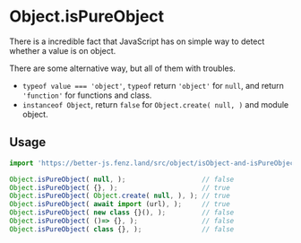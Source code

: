# Object.isPureObject

There is a incredible fact that JavaScript has on simple way to detect whether a value is on object. 

There are some alternative way, but all of them with troubles.

* `typeof value === 'object'`, `typeof` return `'object'` for `null`, and return `'function'` for functions and class. 
* `instanceof Object`, return `false` for `Object.create( null, )` and module object. 

## Usage

```javascript
import 'https://better-js.fenz.land/src/object/isObject-and-isPureObject.js';

Object.isPureObject( null, );                   // false
Object.isPureObject( {}, );                     // true
Object.isPureObject( Object.create( null, ), ); // true
Object.isPureObject( await import (url), );     // true
Object.isPureObject( new class {}(), );         // false
Object.isPureObject( ()=> {}, );                // false
Object.isPureObject( class {}, );               // false
```
